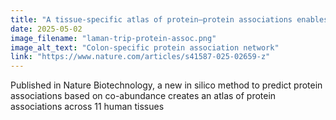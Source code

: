 ```yaml
---
title: "A tissue-specific atlas of protein–protein associations enables prioritisation of candidate disease genes"
date: 2025-05-02
image_filename: "laman-trip-protein-assoc.png"
image_alt_text: "Colon-specific protein association network"
link: "https://www.nature.com/articles/s41587-025-02659-z"
---
```

Published in Nature Biotechnology, a new in silico method to predict protein associations based on co-abundance creates an atlas of protein associations across 11 human tissues